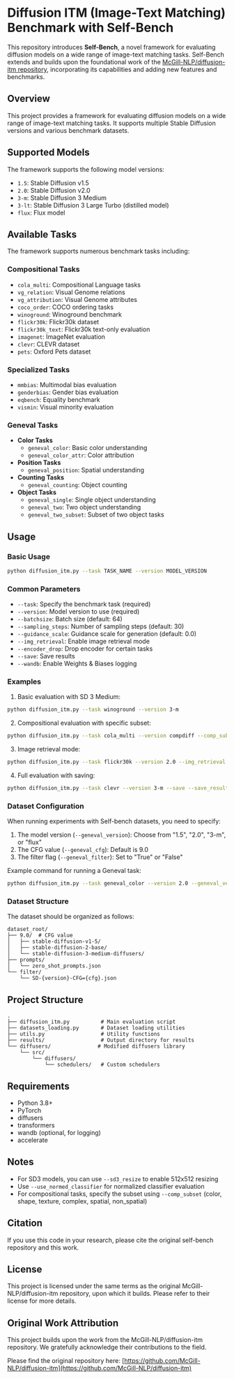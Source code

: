 # Diffusion ITM (Image-Text Matching) Benchmark with Self-Bench

This repository introduces **Self-Bench**, a novel framework for evaluating diffusion models on a wide range of image-text matching tasks. Self-Bench extends and builds upon the foundational work of the [McGill-NLP/diffusion-itm repository](https://github.com/McGill-NLP/diffusion-itm), incorporating its capabilities and adding new features and benchmarks.

## Overview

This project provides a framework for evaluating diffusion models on a wide range of image-text matching tasks. It supports multiple Stable Diffusion versions and various benchmark datasets.

## Supported Models

The framework supports the following model versions:
- `1.5`: Stable Diffusion v1.5
- `2.0`: Stable Diffusion v2.0
- `3-m`: Stable Diffusion 3 Medium
- `3-lt`: Stable Diffusion 3 Large Turbo (distilled model)
- `flux`: Flux model

## Available Tasks

The framework supports numerous benchmark tasks including:

### Compositional Tasks
- `cola_multi`: Compositional Language tasks
- `vg_relation`: Visual Genome relations
- `vg_attribution`: Visual Genome attributes
- `coco_order`: COCO ordering tasks
- `winoground`: Winoground benchmark
- `flickr30k`: Flickr30k dataset
- `flickr30k_text`: Flickr30k text-only evaluation
- `imagenet`: ImageNet evaluation
- `clevr`: CLEVR dataset
- `pets`: Oxford Pets dataset

### Specialized Tasks
- `mmbias`: Multimodal bias evaluation
- `genderbias`: Gender bias evaluation
- `eqbench`: Equality benchmark
- `vismin`: Visual minority evaluation

### Geneval Tasks
- **Color Tasks**
  - `geneval_color`: Basic color understanding
  - `geneval_color_attr`: Color attribution
- **Position Tasks**
  - `geneval_position`: Spatial understanding
- **Counting Tasks**
  - `geneval_counting`: Object counting
- **Object Tasks**
  - `geneval_single`: Single object understanding
  - `geneval_two`: Two object understanding
  - `geneval_two_subset`: Subset of two object tasks

## Usage

### Basic Usage

```bash
python diffusion_itm.py --task TASK_NAME --version MODEL_VERSION
```

### Common Parameters

- `--task`: Specify the benchmark task (required)
- `--version`: Model version to use (required)
- `--batchsize`: Batch size (default: 64)
- `--sampling_steps`: Number of sampling steps (default: 30)
- `--guidance_scale`: Guidance scale for generation (default: 0.0)
- `--img_retrieval`: Enable image retrieval mode
- `--encoder_drop`: Drop encoder for certain tasks
- `--save`: Save results
- `--wandb`: Enable Weights & Biases logging

### Examples

1. Basic evaluation with SD 3 Medium:
```bash
python diffusion_itm.py --task winoground --version 3-m
```

2. Compositional evaluation with specific subset:
```bash
python diffusion_itm.py --task cola_multi --version compdiff --comp_subset color
```

3. Image retrieval mode:
```bash
python diffusion_itm.py --task flickr30k --version 2.0 --img_retrieval
```

4. Full evaluation with saving:
```bash
python diffusion_itm.py --task clevr --version 3-m --save --save_results --wandb --batchsize 16
```

### Dataset Configuration

When running experiments with Self-bench datasets, you need to specify:
1. The model version (`--geneval_version`): Choose from "1.5", "2.0", "3-m", or "flux"
2. The CFG value (`--geneval_cfg`): Default is 9.0
3. The filter flag (`--geneval_filter`): Set to "True" or "False"

Example command for running a Geneval task:
```bash
python diffusion_itm.py --task geneval_color --version 2.0 --geneval_version 2.0 --geneval_cfg 9.0 --geneval_filter True
```

### Dataset Structure
The dataset should be organized as follows:
```
dataset_root/
├── 9.0/  # CFG value
│   ├── stable-diffusion-v1-5/
│   ├── stable-diffusion-2-base/
│   └── stable-diffusion-3-medium-diffusers/
├── prompts/
│   └── zero_shot_prompts.json
└── filter/
    └── SD-{version}-CFG={cfg}.json
```

## Project Structure

```
.
├── diffusion_itm.py          # Main evaluation script
├── datasets_loading.py       # Dataset loading utilities
├── utils.py                  # Utility functions
├── results/                  # Output directory for results
└── diffusers/               # Modified diffusers library
    └── src/
        └── diffusers/
            └── schedulers/   # Custom schedulers
```

## Requirements

- Python 3.8+
- PyTorch
- diffusers
- transformers
- wandb (optional, for logging)
- accelerate

## Notes

- For SD3 models, you can use `--sd3_resize` to enable 512x512 resizing
- Use `--use_normed_classifier` for normalized classifier evaluation
- For compositional tasks, specify the subset using `--comp_subset` (color, shape, texture, complex, spatial, non_spatial)

## Citation

If you use this code in your research, please cite the original self-bench repository and this work.

## License

This project is licensed under the same terms as the original McGill-NLP/diffusion-itm repository, upon which it builds. Please refer to their license for more details.

## Original Work Attribution

This project builds upon the work from the McGill-NLP/diffusion-itm repository. We gratefully acknowledge their contributions to the field.

Please find the original repository here: [https://github.com/McGill-NLP/diffusion-itm](https://github.com/McGill-NLP/diffusion-itm)
